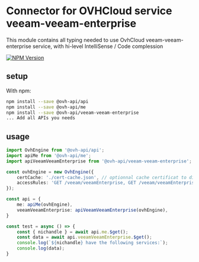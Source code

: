 # Connector for OVHCloud service veeam-veeam-enterprise

This module contains all typing needed to use OvhCloud veeam-veeam-enterprise service, with hi-level IntelliSense / Code complession

[![NPM Version](https://img.shields.io/npm/v/@ovh-api/veeam-veeam-enterprise.svg?style=flat)](https://www.npmjs.org/package/@ovh-api/veeam-veeam-enterprise)

## setup

With npm:
````bash
npm install --save @ovh-api/api
npm install --save @ovh-api/me
npm install --save @ovh-api/veeam-veeam-enterprise
... Add all APIs you needs
````

## usage

````typescript
import OvhEngine from '@ovh-api/api';
import apiMe from '@ovh-api/me';
import apiVeeamVeeamEnterprise from '@ovh-api/veeam-veeam-enterprise';

const ovhEngine = new OvhEngine({ 
    certCache: './cert-cache.json', // optionnal cache certificat to disk
    accessRules: 'GET /veeam/veeamEnterprise, GET /veeam/veeamEnterprise/*, GET /me', // optionnal limit the requested privileges.
});

const api = {
    me: apiMe(ovhEngine),
    veeamVeeamEnterprise: apiVeeamVeeamEnterprise(ovhEngine),
}

const test = async () => {
    const { nichandle } = await api.me.$get();
    const data = await api.veeamVeeamEnterprise.$get();
    console.log(`${nichandle} have the following services:`);
    console.log(data);
}

````